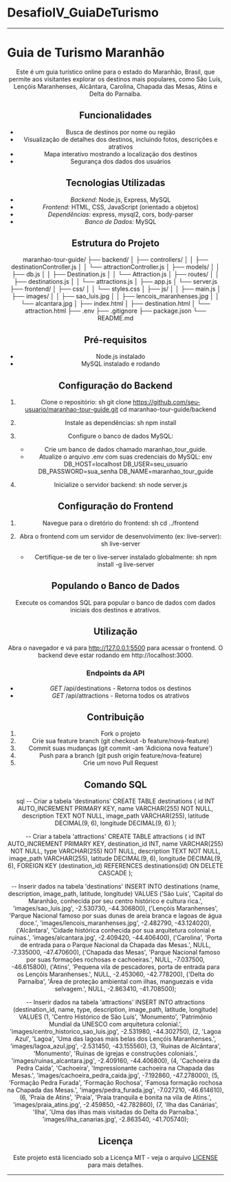 # DesafioIV_GuiaDeTurismo

---

# Guia de Turismo Maranhão
<div align="center"
img src="![telaInicial](https://github.com/user-attachments/assets/3c69a8cd-646c-485c-88c1-d2e3acdff793)" width="0px" /
/div>
Este é um guia turístico online para o estado do Maranhão, Brasil, que permite aos visitantes explorar os destinos mais populares, como São Luís, Lençóis Maranhenses, Alcântara, Carolina, Chapada das Mesas, Atins e Delta do Parnaíba.

## Funcionalidades

- Busca de destinos por nome ou região
- Visualização de detalhes dos destinos, incluindo fotos, descrições e atrativos
- Mapa interativo mostrando a localização dos destinos
- Segurança dos dados dos usuários

## Tecnologias Utilizadas

- *Backend:* Node.js, Express, MySQL
- *Frontend:* HTML, CSS, JavaScript (orientado a objetos)
- *Dependências:* express, mysql2, cors, body-parser
- *Banco de Dados:* MySQL

## Estrutura do Projeto


maranhao-tour-guide/
├── backend/
│   ├── controllers/
│   │   ├── destinationController.js
│   │   └── attractionController.js
│   ├── models/
│   │   ├── db.js
│   │   ├── Destination.js
│   │   └── Attraction.js
│   ├── routes/
│   │   ├── destinations.js
│   │   └── attractions.js
│   ├── app.js
│   └── server.js
├── frontend/
│   ├── css/
│   │   └── styles.css
│   ├── js/
│   │   ├── main.js
│   ├── images/
│   │   ├── sao_luis.jpg
│   │   ├── lencois_maranhenses.jpg
│   │   └── alcantara.jpg
│   ├── index.html
│   ├── destination.html
│   └── attraction.html
├── .env
├── .gitignore
├── package.json
└── README.md


## Pré-requisitos

- Node.js instalado
- MySQL instalado e rodando

## Configuração do Backend

1. Clone o repositório:
    sh
    git clone https://github.com/seu-usuario/maranhao-tour-guide.git
    cd maranhao-tour-guide/backend
    

2. Instale as dependências:
    sh
    npm install
    

3. Configure o banco de dados MySQL:
    - Crie um banco de dados chamado maranhao_tour_guide.
    - Atualize o arquivo .env com suas credenciais do MySQL:
      env
      DB_HOST=localhost
      DB_USER=seu_usuario
      DB_PASSWORD=sua_senha
      DB_NAME=maranhao_tour_guide
      

4. Inicialize o servidor backend:
    sh
    node server.js
    

## Configuração do Frontend

1. Navegue para o diretório do frontend:
    sh
    cd ../frontend
    

2. Abra o frontend com um servidor de desenvolvimento (ex: live-server):
    sh
    live-server
    
    - Certifique-se de ter o live-server instalado globalmente:
      sh
      npm install -g live-server
      

## Populando o Banco de Dados

Execute os comandos SQL para popular o banco de dados com dados iniciais dos destinos e atrativos.

## Utilização

Abra o navegador e vá para http://127.0.0.1:5500 para acessar o frontend. O backend deve estar rodando em http://localhost:3000.

### Endpoints da API

- *GET* /api/destinations - Retorna todos os destinos
- *GET* /api/attractions - Retorna todos os atrativos

## Contribuição

1. Fork o projeto
2. Crie sua feature branch (git checkout -b feature/nova-feature)
3. Commit suas mudanças (git commit -am 'Adiciona nova feature')
4. Push para a branch (git push origin feature/nova-feature)
5. Crie um novo Pull Request

## Comando SQL

sql
-- Criar a tabela 'destinations'
CREATE TABLE destinations (
    id INT AUTO_INCREMENT PRIMARY KEY,
    name VARCHAR(255) NOT NULL,
    description TEXT NOT NULL,
    image_path VARCHAR(255),
    latitude DECIMAL(9, 6),
    longitude DECIMAL(9, 6)
);

-- Criar a tabela 'attractions'
CREATE TABLE attractions (
    id INT AUTO_INCREMENT PRIMARY KEY,
    destination_id INT,
    name VARCHAR(255) NOT NULL,
    type VARCHAR(255) NOT NULL,
    description TEXT NOT NULL,
    image_path VARCHAR(255),
    latitude DECIMAL(9, 6),
    longitude DECIMAL(9, 6),
    FOREIGN KEY (destination_id) REFERENCES destinations(id) ON DELETE CASCADE
);

-- Inserir dados na tabela 'destinations'
INSERT INTO destinations (name, description, image_path, latitude, longitude) VALUES
('São Luís', 'Capital do Maranhão, conhecida por seu centro histórico e cultura rica.', 'images/sao_luis.jpg', -2.530730, -44.306800),
('Lençóis Maranhenses', 'Parque Nacional famoso por suas dunas de areia branca e lagoas de água doce.', 'images/lencois_maranhenses.jpg', -2.482790, -43.124020),
('Alcântara', 'Cidade histórica conhecida por sua arquitetura colonial e ruínas.', 'images/alcantara.jpg', -2.409420, -44.406400),
('Carolina', 'Porta de entrada para o Parque Nacional da Chapada das Mesas.', NULL, -7.335000, -47.470600),
('Chapada das Mesas', 'Parque Nacional famoso por suas formações rochosas e cachoeiras.', NULL, -7.037500, -46.615800),
('Atins', 'Pequena vila de pescadores, porta de entrada para os Lençóis Maranhenses.', NULL, -2.453060, -42.778200),
('Delta do Parnaíba', 'Área de proteção ambiental com ilhas, manguezais e vida selvagem.', NULL, -2.863410, -41.708500);

-- Inserir dados na tabela 'attractions'
INSERT INTO attractions (destination_id, name, type, description, image_path, latitude, longitude) VALUES
(1, 'Centro Histórico de São Luís', 'Monumento', 'Patrimônio Mundial da UNESCO com arquitetura colonial.', 'images/centro_historico_sao_luis.jpg', -2.531980, -44.302750),
(2, 'Lagoa Azul', 'Lagoa', 'Uma das lagoas mais belas dos Lençóis Maranhenses.', 'images/lagoa_azul.jpg', -2.531450, -43.155560),
(3, 'Ruínas de Alcântara', 'Monumento', 'Ruínas de igrejas e construções coloniais.', 'images/ruinas_alcantara.jpg', -2.409160, -44.406800),
(4, 'Cachoeira da Pedra Caída', 'Cachoeira', 'Impressionante cachoeira na Chapada das Mesas.', 'images/cachoeira_pedra_caida.jpg', -7.192860, -47.278000),
(5, 'Formação Pedra Furada', 'Formação Rochosa', 'Famosa formação rochosa na Chapada das Mesas.', 'images/pedra_furada.jpg', -7.027210, -46.614610),
(6, 'Praia de Atins', 'Praia', 'Praia tranquila e bonita na vila de Atins.', 'images/praia_atins.jpg', -2.459850, -42.782860),
(7, 'Ilha das Canárias', 'Ilha', 'Uma das ilhas mais visitadas do Delta do Parnaíba.', 'images/ilha_canarias.jpg', -2.863540, -41.705740);

## Licença

Este projeto está licenciado sob a Licença MIT - veja o arquivo [LICENSE](LICENSE) para mais detalhes.

---
